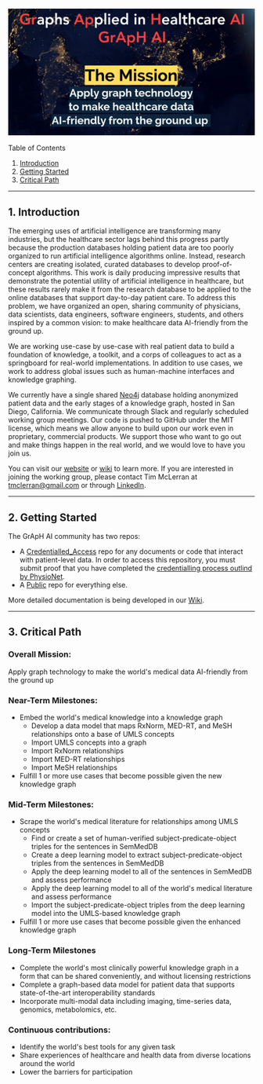![GrApH AI](img/thumbnail_group_name.png)  

Table of Contents
1. [Introduction](#introduction)
2. [Getting Started](#getting-started)
3. [Critical Path](#critical-path)

***
<a name="introduction"></a>

## 1. Introduction
The emerging uses of artificial intelligence are transforming many industries, but the healthcare sector lags behind this progress partly because the production databases holding patient data are too poorly organized to run artificial intelligence algorithms online. Instead, research centers are creating isolated, curated databases to develop proof-of-concept algorithms. This work is daily producing impressive results that demonstrate the potential utility of artificial intelligence in healthcare, but these results rarely make it from the research database to be applied to the online databases that support day-to-day patient care. To address this problem, we have organized an open, sharing community of physicians, data scientists, data engineers, software engineers, students, and others inspired by a common vision: to make healthcare data AI-friendly from the ground up.

We are working use-case by use-case with real patient data to build a foundation of knowledge, a toolkit, and a corps of colleagues to act as a springboard for real-world implementations. In addition to use cases, we work to address global issues such as human-machine interfaces and knowledge graphing. 

We currently have a single shared [Neo4j](https://github.com/MIS-GrApH-AI/Public/wiki/Coding-standards-&-Conventions) database holding anonymized patient data and the early stages of a knowledge graph, hosted in San Diego, California. We communicate through Slack and regularly scheduled working group meetings. Our code is pushed to GitHub under the MIT license, which means we allow anyone to build upon our work even in proprietary, commercial products. We support those who want to go out and make things happen in the real world, and we would love to have you join us.

You can visit our [website](https://www.misociety.org/graph-working-group) or [wiki](https://github.com/MIS-GrApH-AI/Public/wiki) to learn more. If you are interested in joining the working group, please contact Tim McLerran at tmclerran@gmail.com or through [LinkedIn](https://www.linkedin.com/in/tim-mclerran/). 

***

<a name="getting-started"></a>

## 2. Getting Started
The GrApH AI community has two repos:
- A [Credentialled_Access](https://github.com/MIS-GrApH-AI/Credentialed_Access) repo for any documents or code that interact with patient-level data. In order to access this repository, you must submit proof that you have completed the [credentialling process outlind by PhysioNet](https://mimic.mit.edu/docs/gettingstarted/). 
- A [Public](https://github.com/MIS-GrApH-AI/Public) repo for everything else.

More detailed documentation is being developed in our [Wiki](https://github.com/MIS-GrApH-AI/Public/wiki).

***
<a name="critical-path"></a>

## 3. Critical Path  
### Overall Mission:  
Apply graph technology to make the world's medical data AI-friendly from the ground up 
  
### Near-Term Milestones:  
- Embed the world's medical knowledge into a knowledge graph
  - Develop a data model that maps RxNorm, MED-RT, and MeSH relationships onto a base of UMLS concepts
  - Import UMLS concepts into a graph
  - Import RxNorm relationships
  - Import MED-RT relationships
  - Import MeSH relationships
- Fulfill 1 or more use cases that become possible given the new knowledge graph
  
### Mid-Term Milestones:  
- Scrape the world's medical literature for relationships among UMLS concepts
  - Find or create a set of human-verified subject-predicate-object triples for the sentences in SemMedDB
  - Create a deep learning model to extract subject-predicate-object triples from the sentences in SemMedDB
  - Apply the deep learning model to all of the sentences in SemMedDB and assess performance
  - Apply the deep learning model to all of the world's medical literature and assess performance
  - Import the subject-predicate-object triples from the deep learning model into the UMLS-based knowledge graph
- Fulfill 1 or more use cases that become possible given the enhanced knowledge graph

### Long-Term Milestones
- Complete the world's most clinically powerful knowledge graph in a form that can be shared conveniently, and without licensing restrictions
- Complete a graph-based data model for patient data that supports state-of-the-art interoperability standards
- Incorporate multi-modal data including imaging, time-series data, genomics, metabolomics, etc.
  
### Continuous contributions:  
- Identify the world's best tools for any given task
- Share experiences of healthcare and health data from diverse locations around the world
- Lower the barriers for participation
